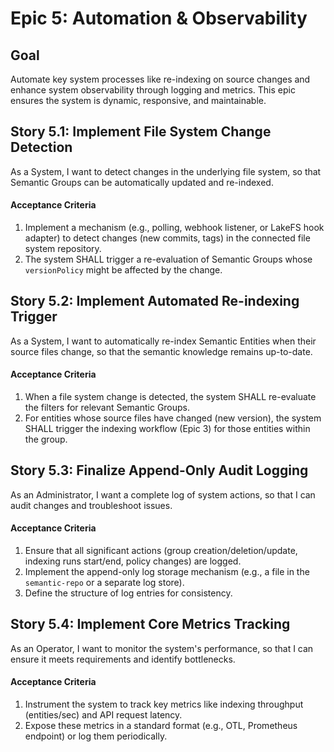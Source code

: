 # Epic 5: Automation & Observability

## Goal

Automate key system processes like re-indexing on source changes and enhance system observability through logging and metrics. This epic ensures the system is dynamic, responsive, and maintainable.

## Story 5.1: Implement File System Change Detection

As a System,
I want to detect changes in the underlying file system,
so that Semantic Groups can be automatically updated and re-indexed.

#### Acceptance Criteria

1.  Implement a mechanism (e.g., polling, webhook listener, or LakeFS hook adapter) to detect changes (new commits, tags) in the connected file system repository.
2.  The system SHALL trigger a re-evaluation of Semantic Groups whose `versionPolicy` might be affected by the change.

## Story 5.2: Implement Automated Re-indexing Trigger

As a System,
I want to automatically re-index Semantic Entities when their source files change,
so that the semantic knowledge remains up-to-date.

#### Acceptance Criteria

1.  When a file system change is detected, the system SHALL re-evaluate the filters for relevant Semantic Groups.
2.  For entities whose source files have changed (new version), the system SHALL trigger the indexing workflow (Epic 3) for those entities within the group.

## Story 5.3: Finalize Append-Only Audit Logging

As an Administrator,
I want a complete log of system actions,
so that I can audit changes and troubleshoot issues.

#### Acceptance Criteria

1.  Ensure that all significant actions (group creation/deletion/update, indexing runs start/end, policy changes) are logged.
2.  Implement the append-only log storage mechanism (e.g., a file in the `semantic-repo` or a separate log store).
3.  Define the structure of log entries for consistency.

## Story 5.4: Implement Core Metrics Tracking

As an Operator,
I want to monitor the system's performance,
so that I can ensure it meets requirements and identify bottlenecks.

#### Acceptance Criteria

1.  Instrument the system to track key metrics like indexing throughput (entities/sec) and API request latency.
2.  Expose these metrics in a standard format (e.g., OTL, Prometheus endpoint) or log them periodically.
